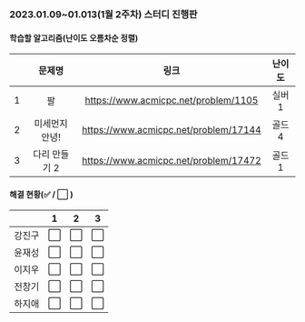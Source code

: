 ### 2023.01.09~01.013(1월 2주차) 스터디 진행판

#### 학습할 알고리즘(난이도 오름차순 정렬)

|      |      문제명      |                             링크                             | 난이도 |
| :--: | :--------------: | :----------------------------------------------------------: | :----: |
|  1  | 팔 | https://www.acmicpc.net/problem/1105 | 실버1 |
|  2   |  미세먼지 안녕!  | https://www.acmicpc.net/problem/17144 | 골드4 |
|  3   | 다리 만들기 2 | https://www.acmicpc.net/problem/17472 | 골드1  |

#### 해결 현황(:white_check_mark: / :white_large_square:  )

|        |          1           |          2           |          3           |
| :----: | :------------------: | :------------------: | :------------------: |
| 강진구 | :white_large_square: | :white_large_square: | :white_large_square: |
| 윤재성 | :white_large_square: | :white_large_square: | :white_large_square: |
|  이지우  | :white_large_square: | :white_large_square: | :white_large_square: |
| 전창기 | :white_large_square: |  :white_large_square:  |  :white_large_square:  |
| 하지애 | :white_large_square: | :white_large_square: | :white_large_square: |

